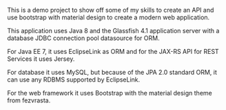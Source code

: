 This is a demo project to show off some of my skills to create an API and use bootstrap with material design to create a modern web application.

This application uses Java 8 and the Glassfish 4.1 application server with a database JDBC connection pool datasource for ORM.

For Java EE 7, it uses EclipseLink as ORM and for the JAX-RS API for REST Services it uses Jersey.

For database it uses MySQL, but because of the JPA 2.0 standard ORM, it can use any RDBMS supported by EclipseLink.

For the web framework it uses Bootstrap with the material design theme from fezvrasta.